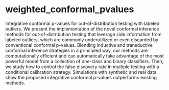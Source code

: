 # weighted_conformal_pvalues
Integrative conformal p-values for out-of-distribution testing with labeled outliers. We present the implementation of the novel conformal inference methods for out-of-distribution testing that leverage side information from labeled outliers, which are commonly underutilized or even discarded by conventional conformal p-values. Blending inductive and transductive conformal inference strategies in a principled way, our methods are computationally efficient and can automatically take advantage of the most powerful model from a collection of one-class and binary classifiers. 
Then, we study how to control the false discovery rate in multiple testing with a conditional calibration strategy. 
Simulations with synthetic and real data show the proposed integrative conformal p-values outperforms existing methods.
